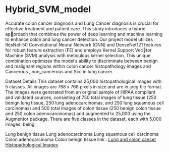 # Hybrid_SVM_model
Accurate colon cancer diagnosis and Lung Cancer diagnosis is crucial for effective
treatment and patient care. This study introduces a hybrid approach that combines the power of deep learning and machine
learning to enhance colon and lung cancer detection. Our project model utilizes ResNet-50 Convolutional Neural Network (CNN) and DenseNet121 features for
robust feature extraction (FE) and employs Kernel Support Vector Machine (SVM) analysis with meticulous kernel selection. This
unique combination optimizes the model’s ability to discriminate
between benign and malignant regions within colon cancer histopathology images and Cancerous , non_cancerous and Scc in lung cancer.

Dataset Details
This dataset contains 25,000 histopathological images with 5 classes. All images are 768 x 768 pixels in size and are in jpeg file format.
The images were generated from an original sample of HIPAA compliant and validated sources, consisting of 750 total images of lung tissue (250 benign lung tissue, 250 lung adenocarcinomas, and 250 lung squamous cell carcinomas) and 500 total images of colon tissue (250 benign colon tissue and 250 colon adenocarcinomas) and augmented to 25,000 using the Augmentor package.
There are five classes in the dataset, each with 5,000 images, being:

Lung benign tissue
Lung adenocarcinoma
Lung squamous cell carcinoma
Colon adenocarcinoma
Colon benign tissue
link : [Lung and colon cancer Histopathological Images](https://www.kaggle.com/datasets/andrewmvd/lung-and-colon-cancer-histopathological-images)
